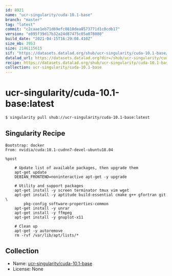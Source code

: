 ```yaml
---
id: 8921
name: "ucr-singularity/cuda-10.1-base"
branch: "master"
tag: "latest"
commit: "c2caae1eb71d69efc0810dea0573771d1c0cdb17"
version: "e895f39d17b32a24d87475c05a078080"
build_date: "2021-04-15T16:29:08.410Z"
size_mb: 3953
size: 2146115615
sif: "https://datasets.datalad.org/shub/ucr-singularity/cuda-10.1-base/latest/2021-04-15-c2caae1e-e895f39d/e895f39d17b32a24d87475c05a078080.simg"
datalad_url: https://datasets.datalad.org?dir=/shub/ucr-singularity/cuda-10.1-base/latest/2021-04-15-c2caae1e-e895f39d/
recipe: https://datasets.datalad.org/shub/ucr-singularity/cuda-10.1-base/latest/2021-04-15-c2caae1e-e895f39d/Singularity
collection: ucr-singularity/cuda-10.1-base
---
```


# ucr-singularity/cuda-10.1-base:latest

```bash
$ singularity pull shub://ucr-singularity/cuda-10.1-base:latest
```

## Singularity Recipe

```singularity
Bootstrap: docker
From: nvidia/cuda:10.1-cudnn7-devel-ubuntu18.04

%post

    # Update list of available packages, then upgrade them
    apt-get update
    DEBIAN_FRONTEND=noninteractive apt-get -y upgrade
    
    # Utility and support packages
    apt-get install -y screen terminator tmux vim wget 
    apt-get install -y aptitude build-essential cmake g++ gfortran git \
        pkg-config software-properties-common
    apt-get install -y unrar
    apt-get install -y ffmpeg
    apt-get install -y gnuplot-x11

    # Clean up
    apt-get -y autoremove
    rm -rvf /var/lib/apt/lists/*
```

## Collection

 - Name: [ucr-singularity/cuda-10.1-base](https://github.com/ucr-singularity/cuda-10.1-base)
 - License: None

